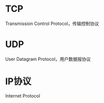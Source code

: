 # TCP
Transmission Control Protocol，传输控制协议
# UDP
User Datagram Protocol，用户数据报协议
# IP协议
Internet Protocol

